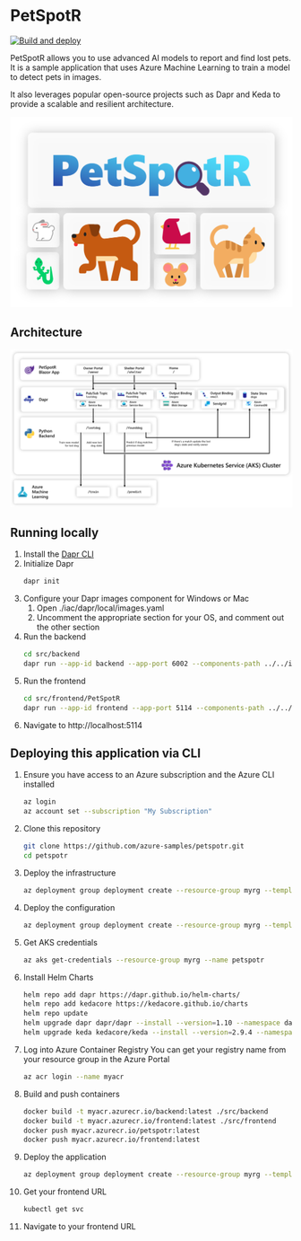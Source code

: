 # PetSpotR

[![Build and deploy](https://github.com/Azure-Samples/PetSpotR/actions/workflows/deploy.yaml/badge.svg)](https://github.com/Azure-Samples/PetSpotR/actions/workflows/deploy.yaml)

PetSpotR allows you to use advanced AI models to report and find lost pets. It is a sample application that uses Azure Machine Learning to train a model to detect pets in images.

It also leverages popular open-source projects such as Dapr and Keda to provide a scalable and resilient architecture.

![Logo](./img/logo.svg)

## Architecture

![architecture](./img/architecture.png)

## Running locally

1. Install the [Dapr CLI](https://docs.dapr.io/getting-started/install-dapr-cli/)
1. Initialize Dapr
   ```bash
   dapr init
   ```
1. Configure your Dapr images component for Windows or Mac
   1. Open ./iac/dapr/local/images.yaml
   1. Uncomment the appropriate section for your OS, and comment out the other section
1. Run the backend
   ```bash
   cd src/backend
   dapr run --app-id backend --app-port 6002 --components-path ../../iac/dapr/local -- python app.py
   ```
1. Run the frontend
   ```bash
   cd src/frontend/PetSpotR
   dapr run --app-id frontend --app-port 5114 --components-path ../../../iac/dapr/local -- dotnet watch
   ```
1. Navigate to http://localhost:5114

## Deploying this application via CLI

1. Ensure you have access to an Azure subscription and the Azure CLI installed
   ```bash
   az login
   az account set --subscription "My Subscription"
   ```
1. Clone this repository
   ```bash
   git clone https://github.com/azure-samples/petspotr.git
   cd petspotr
   ```
1. Deploy the infrastructure
   ```bash
   az deployment group deployment create --resource-group myrg --template-file ./iac/infra.json
   ```
1. Deploy the configuration
   ```bash
   az deployment group deployment create --resource-group myrg --template-file ./iac/config.json
   ```
1. Get AKS credentials
   ```bash
   az aks get-credentials --resource-group myrg --name petspotr
   ```
1. Install Helm Charts
   ```bash
   helm repo add dapr https://dapr.github.io/helm-charts/
   helm repo add kedacore https://kedacore.github.io/charts
   helm repo update
   helm upgrade dapr dapr/dapr --install --version=1.10 --namespace dapr-system --create-namespace --wait
   helm upgrade keda kedacore/keda --install --version=2.9.4 --namespace keda --create-namespace --wait
   ```
1. Log into Azure Container Registry
   You can get your registry name from your resource group in the Azure Portal
   ```bash
   az acr login --name myacr
   ```
1. Build and push containers
   ```bash
   docker build -t myacr.azurecr.io/backend:latest ./src/backend
   docker build -t myacr.azurecr.io/frontend:latest ./src/frontend
   docker push myacr.azurecr.io/petspotr:latest
   docker push myacr.azurecr.io/frontend:latest
   ```
1. Deploy the application
   ```bash
   az deployment group deployment create --resource-group myrg --template-file ./iac/app.json
   ```
1. Get your frontend URL
   ```bash
   kubectl get svc
   ```
1. Navigate to your frontend URL
